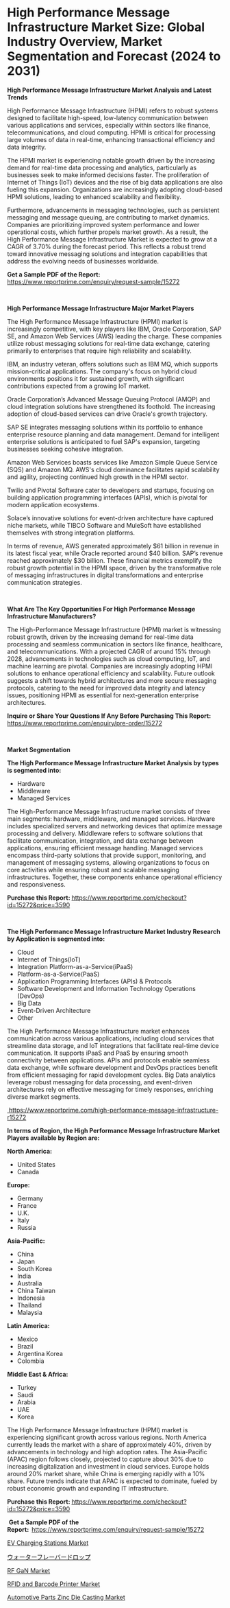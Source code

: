 <p><h1>High Performance Message Infrastructure Market Size: Global Industry Overview, Market Segmentation and Forecast (2024 to 2031)</h1></p><p><strong>High Performance Message Infrastructure Market Analysis and Latest Trends</strong></p>
<p><p>High Performance Message Infrastructure (HPMI) refers to robust systems designed to facilitate high-speed, low-latency communication between various applications and services, especially within sectors like finance, telecommunications, and cloud computing. HPMI is critical for processing large volumes of data in real-time, enhancing transactional efficiency and data integrity. </p><p>The HPMI market is experiencing notable growth driven by the increasing demand for real-time data processing and analytics, particularly as businesses seek to make informed decisions faster. The proliferation of Internet of Things (IoT) devices and the rise of big data applications are also fueling this expansion. Organizations are increasingly adopting cloud-based HPMI solutions, leading to enhanced scalability and flexibility.</p><p>Furthermore, advancements in messaging technologies, such as persistent messaging and message queuing, are contributing to market dynamics. Companies are prioritizing improved system performance and lower operational costs, which further propels market growth. As a result, the High Performance Message Infrastructure Market is expected to grow at a CAGR of 3.70% during the forecast period. This reflects a robust trend toward innovative messaging solutions and integration capabilities that address the evolving needs of businesses worldwide.</p></p>
<p><strong>Get a Sample PDF of the Report:&nbsp;</strong> <a href="https://www.reportprime.com/enquiry/request-sample/15272">https://www.reportprime.com/enquiry/request-sample/15272</a></p>
<p>&nbsp;</p>
<p><strong>High Performance Message Infrastructure Major Market Players</strong></p>
<p><p>The High Performance Message Infrastructure (HPMI) market is increasingly competitive, with key players like IBM, Oracle Corporation, SAP SE, and Amazon Web Services (AWS) leading the charge. These companies utilize robust messaging solutions for real-time data exchange, catering primarily to enterprises that require high reliability and scalability. </p><p>IBM, an industry veteran, offers solutions such as IBM MQ, which supports mission-critical applications. The company's focus on hybrid cloud environments positions it for sustained growth, with significant contributions expected from a growing IoT market.</p><p>Oracle Corporation’s Advanced Message Queuing Protocol (AMQP) and cloud integration solutions have strengthened its foothold. The increasing adoption of cloud-based services can drive Oracle's growth trajectory.</p><p>SAP SE integrates messaging solutions within its portfolio to enhance enterprise resource planning and data management. Demand for intelligent enterprise solutions is anticipated to fuel SAP's expansion, targeting businesses seeking cohesive integration.</p><p>Amazon Web Services boasts services like Amazon Simple Queue Service (SQS) and Amazon MQ. AWS's cloud dominance facilitates rapid scalability and agility, projecting continued high growth in the HPMI sector. </p><p>Twilio and Pivotal Software cater to developers and startups, focusing on building application programming interfaces (APIs), which is pivotal for modern application ecosystems. </p><p>Solace’s innovative solutions for event-driven architecture have captured niche markets, while TIBCO Software and MuleSoft have established themselves with strong integration platforms.</p><p>In terms of revenue, AWS generated approximately $61 billion in revenue in its latest fiscal year, while Oracle reported around $40 billion. SAP’s revenue reached approximately $30 billion. These financial metrics exemplify the robust growth potential in the HPMI space, driven by the transformative role of messaging infrastructures in digital transformations and enterprise communication strategies.</p></p>
<p>&nbsp;</p>
<p><strong>What Are The Key Opportunities For High Performance Message Infrastructure Manufacturers?</strong></p>
<p><p>The High-Performance Message Infrastructure (HPMI) market is witnessing robust growth, driven by the increasing demand for real-time data processing and seamless communication in sectors like finance, healthcare, and telecommunications. With a projected CAGR of around 15% through 2028, advancements in technologies such as cloud computing, IoT, and machine learning are pivotal. Companies are increasingly adopting HPMI solutions to enhance operational efficiency and scalability. Future outlook suggests a shift towards hybrid architectures and more secure messaging protocols, catering to the need for improved data integrity and latency issues, positioning HPMI as essential for next-generation enterprise architectures.</p></p>
<p><strong>Inquire or Share Your Questions If Any Before Purchasing This Report:</strong> <a href="https://www.reportprime.com/enquiry/pre-order/15272">https://www.reportprime.com/enquiry/pre-order/15272</a></p>
<p>&nbsp;</p>
<p><strong>Market Segmentation</strong></p>
<p><strong>The High Performance Message Infrastructure Market Analysis by types is segmented into:</strong></p>
<p><ul><li>Hardware</li><li>Middleware</li><li>Managed Services</li></ul></p>
<p><p>The High-Performance Message Infrastructure market consists of three main segments: hardware, middleware, and managed services. Hardware includes specialized servers and networking devices that optimize message processing and delivery. Middleware refers to software solutions that facilitate communication, integration, and data exchange between applications, ensuring efficient message handling. Managed services encompass third-party solutions that provide support, monitoring, and management of messaging systems, allowing organizations to focus on core activities while ensuring robust and scalable messaging infrastructures. Together, these components enhance operational efficiency and responsiveness.</p></p>
<p><strong>Purchase this Report:&nbsp;</strong><a href="https://www.reportprime.com/checkout?id=15272&price=3590">https://www.reportprime.com/checkout?id=15272&price=3590</a></p>
<p>&nbsp;</p>
<p><strong>The High Performance Message Infrastructure Market Industry Research by Application is segmented into:</strong></p>
<p><ul><li>Cloud</li><li>Internet of Things(IoT)</li><li>Integration Platform-as-a-Service(iPaaS)</li><li>Platform-as-a-Service(PaaS)</li><li>Application Programming Interfaces (APIs) & Protocols</li><li>Software Development and Information Technology Operations (DevOps)</li><li>Big Data</li><li>Event-Driven Architecture</li><li>Other</li></ul></p>
<p><p>The High Performance Message Infrastructure market enhances communication across various applications, including cloud services that streamline data storage, and IoT integrations that facilitate real-time device communication. It supports iPaaS and PaaS by ensuring smooth connectivity between applications. APIs and protocols enable seamless data exchange, while software development and DevOps practices benefit from efficient messaging for rapid development cycles. Big Data analytics leverage robust messaging for data processing, and event-driven architectures rely on effective messaging for timely responses, enriching diverse market segments.</p></p>
<p><a href="https://www.reportprime.com/high-performance-message-infrastructure-r15272">&nbsp;https://www.reportprime.com/high-performance-message-infrastructure-r15272</a></p>
<p><strong>In terms of Region, the High Performance Message Infrastructure Market Players available by Region are:</strong></p>
<p>
    <p> <strong> North America: </strong>
        <ul>
            <li>United States</li>
            <li>Canada</li>
        </ul>
        </p> 
    <p> <strong> Europe: </strong>
        <ul>
            <li>Germany</li>
            <li>France</li>
            <li>U.K.</li>
            <li>Italy</li>
            <li>Russia</li>
        </ul>
        </p> 
    <p> <strong> Asia-Pacific: </strong>
        <ul>
            <li>China</li>
            <li>Japan</li>
            <li>South Korea</li>
            <li>India</li>
            <li>Australia</li>
            <li>China Taiwan</li>
            <li>Indonesia</li>
            <li>Thailand</li>
            <li>Malaysia</li>
        </ul>
        </p> 
    <p> <strong> Latin America: </strong>
        <ul>
            <li>Mexico</li>
            <li>Brazil</li>
            <li>Argentina Korea</li>
            <li>Colombia</li>
        </ul>
        </p> 
    <p> <strong> Middle East & Africa: </strong>
        <ul>
            <li>Turkey</li>
            <li>Saudi</li>
            <li>Arabia</li>
            <li>UAE</li>
            <li>Korea</li>
        </ul>
    </p>
    </p>
<p><p>The High Performance Message Infrastructure (HPMI) market is experiencing significant growth across various regions. North America currently leads the market with a share of approximately 40%, driven by advancements in technology and high adoption rates. The Asia-Pacific (APAC) region follows closely, projected to capture about 30% due to increasing digitalization and investment in cloud services. Europe holds around 20% market share, while China is emerging rapidly with a 10% share. Future trends indicate that APAC is expected to dominate, fueled by robust economic growth and expanding IT infrastructure.</p></p>
<p><strong>Purchase this Report: </strong><a href="https://www.reportprime.com/checkout?id=15272&price=3590">https://www.reportprime.com/checkout?id=15272&price=3590</a></p>
<p>&nbsp;<strong>Get a Sample PDF of the Report:&nbsp;&nbsp;</strong><a href="https://www.reportprime.com/enquiry/request-sample/15272">https://www.reportprime.com/enquiry/request-sample/15272</a></p>
<p><strong></strong></p>
<p><p><a href="https://www.linkedin.com/pulse/market-insights-global-ev-charging-stations-forecast-innovation-3lsxf?trackingId=Ry2KeAlLRWKQ1JtkollFCQ%3D%3D">EV Charging Stations Market</a></p><p><a href="https://marciimhc.medium.com/%E5%9C%B0%E5%9F%9F%E5%B8%82%E5%A0%B4%E3%81%AF%E6%B0%B4%E3%83%95%E3%83%AC%E3%83%BC%E3%83%90%E3%83%BC%E3%83%89%E3%83%AD%E3%83%83%E3%83%97%E5%B8%82%E5%A0%B4%E3%81%AE%E9%9D%A9%E6%96%B0%E3%81%AB%E3%81%A9%E3%81%AE%E3%82%88%E3%81%86%E3%81%AB%E9%81%A9%E5%BF%9C%E3%81%97%E3%81%A6%E3%81%84%E3%82%8B%E3%81%AE%E3%81%8B-%E4%B8%BB%E8%A6%81%E3%81%AA%E5%B8%82%E5%A0%B4%E3%83%88%E3%83%AC%E3%83%B3%E3%83%89%E3%81%A82024%E5%B9%B4%E3%81%8B%E3%82%892031%E5%B9%B4%E3%81%BE%E3%81%A7%E3%81%AE%E4%BA%88%E6%B8%AC-8ebbd8f1f92d">ウォーターフレーバードロップ</a></p><p><a href="https://medium.com/@cathymaggio_46644/the-rf-gan-market-prioritizes-cost-control-and-efficiency-enhancement-4d03fc16ac94">RF GaN Market</a></p><p><a href="https://medium.com/@cathymaggio_46644/the-rfid-and-barcode-printer-market-decisions-are-mostly-driven-by-resource-optimization-and-74a393484f1b">RFID and Barcode Printer Market</a></p><p><a href="https://issuu.com/reportprime-2/docs/automotive-parts-zinc-die-casting-m_7e6d8210dfee37">Automotive Parts Zinc Die Casting Market</a></p></p>